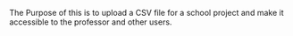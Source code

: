 The Purpose of this is to upload a CSV file for a school project and make it accessible to the professor and other users.
